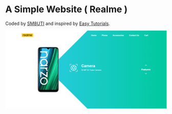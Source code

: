 # A Simple Website ( Realme ) 
Coded by [SM8UTI](https://github.com/SM8UTI) and inspired by [Easy Tutorials](https://youtu.be/zxfhf-V4JFQ?list=PLjwm_8O3suyNcU4AcwaMP7x5d5rz3cLTZ).

![Mockup demo](images/screenshot.png)
